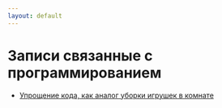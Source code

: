 ```yaml
---
layout: default
---
```


# Записи связанные с программированием


- [Упрощение кода, как аналог уборки игрушек в комнате](./simplify_code.html)
